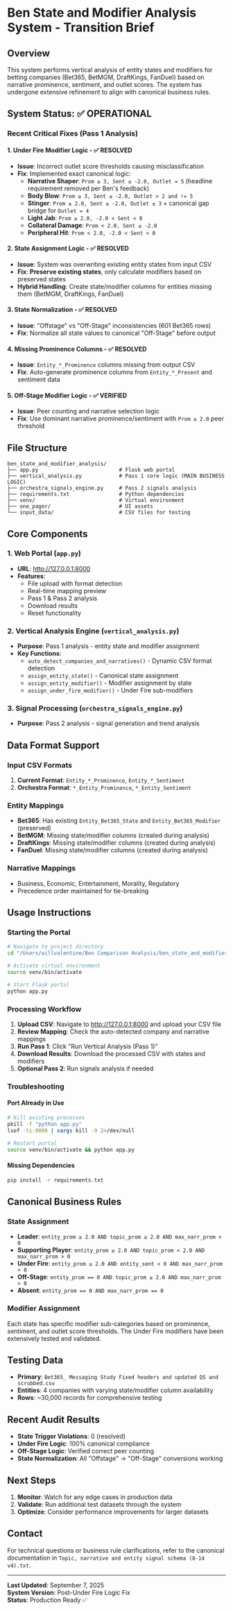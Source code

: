 # Ben State and Modifier Analysis System - Transition Brief

## Overview
This system performs vertical analysis of entity states and modifiers for betting companies (Bet365, BetMGM, DraftKings, FanDuel) based on narrative prominence, sentiment, and outlet scores. The system has undergone extensive refinement to align with canonical business rules.

## System Status: ✅ OPERATIONAL

### Recent Critical Fixes (Pass 1 Analysis)

#### 1. **Under Fire Modifier Logic** - ✅ RESOLVED
- **Issue**: Incorrect outlet score thresholds causing misclassification
- **Fix**: Implemented exact canonical logic:
  - **Narrative Shaper**: `Prom ≥ 3, Sent ≤ -2.0, Outlet = 5` (headline requirement removed per Ben's feedback)
  - **Body Blow**: `Prom ≥ 3, Sent ≤ -2.0, Outlet > 2 and != 5`
  - **Stinger**: `Prom ≥ 2.0, Sent ≤ -2.0, Outlet ≤ 3` + canonical gap bridge for `Outlet = 4`
  - **Light Jab**: `Prom ≥ 2.0, -2.0 < Sent < 0`
  - **Collateral Damage**: `Prom < 2.0, Sent ≤ -2.0`
  - **Peripheral Hit**: `Prom < 2.0, -2.0 < Sent < 0`

#### 2. **State Assignment Logic** - ✅ RESOLVED
- **Issue**: System was overwriting existing entity states from input CSV
- **Fix**: **Preserve existing states**, only calculate modifiers based on preserved states
- **Hybrid Handling**: Create state/modifier columns for entities missing them (BetMGM, DraftKings, FanDuel)

#### 3. **State Normalization** - ✅ RESOLVED
- **Issue**: "Offstage" vs "Off-Stage" inconsistencies (601 Bet365 rows)
- **Fix**: Normalize all state values to canonical "Off-Stage" before output

#### 4. **Missing Prominence Columns** - ✅ RESOLVED
- **Issue**: `Entity_*_Prominence` columns missing from output CSV
- **Fix**: Auto-generate prominence columns from `Entity_*_Present` and sentiment data

#### 5. **Off-Stage Modifier Logic** - ✅ VERIFIED
- **Issue**: Peer counting and narrative selection logic
- **Fix**: Use dominant narrative prominence/sentiment with `Prom ≥ 2.0` peer threshold

## File Structure

```
ben_state_and_modifier_analysis/
├── app.py                          # Flask web portal
├── vertical_analysis.py            # Pass 1 core logic (MAIN BUSINESS LOGIC)
├── orchestra_signals_engine.py     # Pass 2 signals analysis
├── requirements.txt                # Python dependencies
├── venv/                           # Virtual environment
├── one_pager/                      # UI assets
└── input_data/                     # CSV files for testing
```

## Core Components

### 1. **Web Portal** (`app.py`)
- **URL**: http://127.0.0.1:8000
- **Features**:
  - File upload with format detection
  - Real-time mapping preview
  - Pass 1 & Pass 2 analysis
  - Download results
  - Reset functionality

### 2. **Vertical Analysis Engine** (`vertical_analysis.py`)
- **Purpose**: Pass 1 analysis - entity state and modifier assignment
- **Key Functions**:
  - `auto_detect_companies_and_narratives()` - Dynamic CSV format detection
  - `assign_entity_state()` - Canonical state assignment
  - `assign_entity_modifier()` - Modifier assignment by state
  - `assign_under_fire_modifier()` - Under Fire sub-modifiers

### 3. **Signal Processing** (`orchestra_signals_engine.py`)
- **Purpose**: Pass 2 analysis - signal generation and trend analysis

## Data Format Support

### Input CSV Formats
1. **Current Format**: `Entity_*_Prominence`, `Entity_*_Sentiment`
2. **Orchestra Format**: `*_Entity_Prominence`, `*_Entity_Sentiment`

### Entity Mappings
- **Bet365**: Has existing `Entity_Bet365_State` and `Entity_Bet365_Modifier` (preserved)
- **BetMGM**: Missing state/modifier columns (created during analysis)
- **DraftKings**: Missing state/modifier columns (created during analysis)  
- **FanDuel**: Missing state/modifier columns (created during analysis)

### Narrative Mappings
- Business, Economic, Entertainment, Morality, Regulatory
- Precedence order maintained for tie-breaking

## Usage Instructions

### Starting the Portal
```bash
# Navigate to project directory
cd "/Users/willvalentine/Ben Comparison Analysis/ben_state_and_modifier_analysis"

# Activate virtual environment
source venv/bin/activate

# Start Flask portal
python app.py
```

### Processing Workflow
1. **Upload CSV**: Navigate to http://127.0.0.1:8000 and upload your CSV file
2. **Review Mapping**: Check the auto-detected company and narrative mappings
3. **Run Pass 1**: Click "Run Vertical Analysis (Pass 1)" 
4. **Download Results**: Download the processed CSV with states and modifiers
5. **Optional Pass 2**: Run signals analysis if needed

### Troubleshooting

#### Port Already in Use
```bash
# Kill existing processes
pkill -f "python app.py"
lsof -ti:8000 | xargs kill -9 2>/dev/null

# Restart portal
source venv/bin/activate && python app.py
```

#### Missing Dependencies
```bash
pip install -r requirements.txt
```

## Canonical Business Rules

### State Assignment
- **Leader**: `entity_prom ≥ 2.0 AND topic_prom ≥ 2.0 AND max_narr_prom > 0`
- **Supporting Player**: `entity_prom ≥ 2.0 AND topic_prom < 2.0 AND max_narr_prom > 0`
- **Under Fire**: `entity_prom ≥ 2.0 AND entity_sent < 0 AND max_narr_prom > 0`
- **Off-Stage**: `entity_prom == 0 AND topic_prom ≥ 2.0 AND max_narr_prom > 0`
- **Absent**: `entity_prom == 0 AND max_narr_prom == 0`

### Modifier Assignment
Each state has specific modifier sub-categories based on prominence, sentiment, and outlet score thresholds. The Under Fire modifiers have been extensively tested and validated.

## Testing Data
- **Primary**: `Bet365_ Messaging Study Fixed headers and updated QS and scrubbed.csv`
- **Entities**: 4 companies with varying state/modifier column availability
- **Rows**: ~30,000 records for comprehensive testing

## Recent Audit Results
- **State Trigger Violations**: 0 (resolved)
- **Under Fire Logic**: 100% canonical compliance
- **Off-Stage Logic**: Verified correct peer counting
- **State Normalization**: All "Offstage" → "Off-Stage" conversions working

## Next Steps
1. **Monitor**: Watch for any edge cases in production data
2. **Validate**: Run additional test datasets through the system
3. **Optimize**: Consider performance improvements for larger datasets

## Contact
For technical questions or business rule clarifications, refer to the canonical documentation in `Topic, narrative and entity signal schema (8-14 v4).txt`.

---
**Last Updated**: September 7, 2025  
**System Version**: Post-Under Fire Logic Fix  
**Status**: Production Ready ✅
